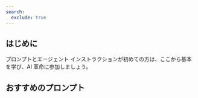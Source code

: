 ```yaml
---
search:
  exclude: true
---
```

## はじめに
プロンプトとエージェント インストラクションが初めての方は、ここから基本を学び、AI 革命に参加しましょう。

<cc-card-grid gap="1rem">
    <cc-card title="エージェント インストラクション ラボ" description="エージェント インストラクションを改善 (初級編)" href="https://microsoft.github.io/copilot-camp/pages/copilot-instructions/beginner-agent/"></cc-card>
    <cc-card title="プロンプト ライブラリ" description="サンプルを確認してインスピレーションを得る" href="https://github.com/pnp/copilot-prompts/tree/main/samples"></cc-card>
   
</cc-card-grid>

## おすすめのプロンプト
<cc-card-grid gap="1rem">
<cc-card 
    title="AgriGuard – Smart Crop Doctor" 
    description="農家、農学者、農業普及員が作物の健康問題を診断し、処置戦略を推奨するためのエージェント。" 
    href="https://github.com/pnp/copilot-prompts/tree/main/samples/agent-instructions/smart-crop-doctor"
    image="../assets/images/copilot-instructions/featured-agents/agri-guard-demo.png">
</cc-card>
<cc-card 
    title="Strategic Mindset エージェント" 
    description="ユーザーを 5 回の反復ラウンドでガイドし、戦術思考を避けて戦略的マインドセットを育成します。" 
    href="https://github.com/pnp/copilot-prompts/tree/main/samples/agent-instructions/strategic-mind-agent"
    image="https://github.com/pnp/copilot-prompts/raw/main/samples/agent-instructions/strategic-mind-agent/assets/demo.png">
</cc-card>
</cc-card-grid>